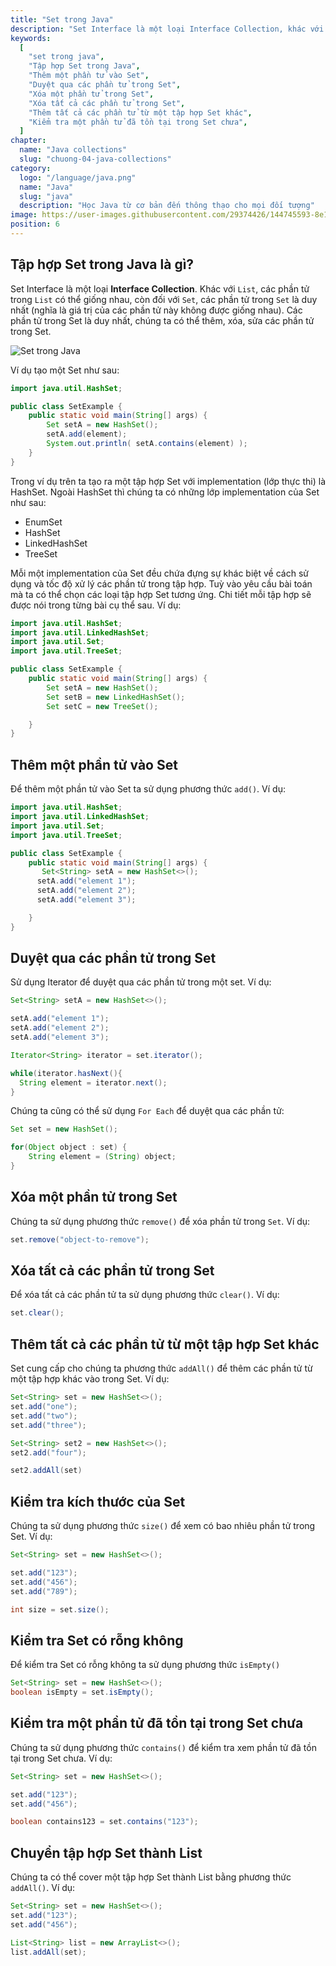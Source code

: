 ```yaml
---
title: "Set trong Java"
description: "Set Interface là một loại Interface Collection, khác với List, các phần tử trong List có thể giống nhau, còn đối với Set, các phần tử trong Set là duy nhất (nghĩa là giá trị của các phần tử này không được giống nhau)"
keywords:
  [
    "set trong java",
    "Tập hợp Set trong Java",
    "Thêm một phần tử vào Set",
    "Duyệt qua các phần tử trong Set",
    "Xóa một phần tử trong Set",
    "Xóa tất cả các phần tử trong Set",
    "Thêm tất cả các phần tử từ một tập hợp Set khác",
    "Kiểm tra một phần tử đã tồn tại trong Set chưa",
  ]
chapter:
  name: "Java collections"
  slug: "chuong-04-java-collections"
category:
  logo: "/language/java.png"
  name: "Java"
  slug: "java"
  description: "Học Java từ cơ bản đến thông thạo cho mọi đối tượng"
image: https://user-images.githubusercontent.com/29374426/144745593-8e1da2a4-1f30-46d6-96cd-4ca90bc30386.png
position: 6
---
```


## Tập hợp Set trong Java là gì?

Set Interface là một loại **Interface Collection**. Khác với `List`, các phần tử trong `List` có thể giống nhau, còn đối với `Set`, các phần tử trong `Set` là duy nhất (nghĩa là giá trị của các phần tử này không được giống nhau). Các phần tử trong Set là duy nhất, chúng ta có thể thêm, xóa, sửa các phần tử trong Set.

![Set trong Java](https://user-images.githubusercontent.com/29374426/144745593-8e1da2a4-1f30-46d6-96cd-4ca90bc30386.png)

Ví dụ tạo một Set như sau:

```java
import java.util.HashSet;

public class SetExample {
    public static void main(String[] args) {
        Set setA = new HashSet();
        setA.add(element);
        System.out.println( setA.contains(element) );
    }
}
```

Trong ví dụ trên ta tạo ra một tập hợp Set với implementation (lớp thực thi) là HashSet. Ngoài HashSet thì chúng ta có những lớp implementation của Set như sau:

- EnumSet
- HashSet
- LinkedHashSet
- TreeSet

Mỗi một implementation của Set đều chứa đựng sự khác biệt về cách sử dụng và tốc độ xử lý các phần tử trong tập hợp. Tuỳ vào yêu cầu bài toán mà ta có thể chọn các loại tập hợp Set tương ứng. Chi tiết mỗi tập hợp sẽ được nói trong từng bài cụ thể sau. Ví dụ:

```java
import java.util.HashSet;
import java.util.LinkedHashSet;
import java.util.Set;
import java.util.TreeSet;

public class SetExample {
    public static void main(String[] args) {
        Set setA = new HashSet();
        Set setB = new LinkedHashSet();
        Set setC = new TreeSet();

    }
}
```

## Thêm một phần tử vào Set

Để thêm một phần tử vào Set ta sử dụng phương thức `add()`. Ví dụ:

```java
import java.util.HashSet;
import java.util.LinkedHashSet;
import java.util.Set;
import java.util.TreeSet;

public class SetExample {
    public static void main(String[] args) {
       Set<String> setA = new HashSet<>();
      setA.add("element 1");
      setA.add("element 2");
      setA.add("element 3");

    }
}
```

## Duyệt qua các phần tử trong Set

Sử dụng Iterator để duyệt qua các phần tử trong một set. Ví dụ:

```java
Set<String> setA = new HashSet<>();

setA.add("element 1");
setA.add("element 2");
setA.add("element 3");

Iterator<String> iterator = set.iterator();

while(iterator.hasNext(){
  String element = iterator.next();
}
```

Chúng ta cũng có thể sử dụng `For Each` để duyệt qua các phần tử:

```java
Set set = new HashSet();

for(Object object : set) {
    String element = (String) object;
}
```

## Xóa một phần tử trong Set

Chúng ta sử dụng phương thức `remove()` để xóa phần tử trong `Set`. Ví dụ:

```java
set.remove("object-to-remove");
```

## Xóa tất cả các phần tử trong Set

Để xóa tất cả các phần tử ta sử dụng phương thức `clear()`. Ví dụ:

```java
set.clear();
```

## Thêm tất cả các phần tử từ một tập hợp Set khác

Set cung cấp cho chúng ta phương thức `addAll()` để thêm các phần tử từ một tập hợp khác vào trong Set. Ví dụ:

```java
Set<String> set = new HashSet<>();
set.add("one");
set.add("two");
set.add("three");

Set<String> set2 = new HashSet<>();
set2.add("four");

set2.addAll(set)
```

## Kiểm tra kích thước của Set

Chúng ta sử dụng phương thức `size()` để xem có bao nhiêu phần tử trong Set. Ví dụ:

```java
Set<String> set = new HashSet<>();

set.add("123");
set.add("456");
set.add("789");

int size = set.size();
```

## Kiểm tra Set có rỗng không

Để kiểm tra Set có rỗng không ta sử dụng phương thức `isEmpty()`

```java
Set<String> set = new HashSet<>();
boolean isEmpty = set.isEmpty();
```

## Kiểm tra một phần tử đã tồn tại trong Set chưa

Chúng ta sử dụng phương thức `contains()` để kiểm tra xem phần tử đã tồn tại trong Set chưa. Ví dụ:

```java
Set<String> set = new HashSet<>();

set.add("123");
set.add("456");

boolean contains123 = set.contains("123");
```

## Chuyển tập hợp Set thành List

Chúng ta có thể cover một tập hợp Set thành List bằng phương thức `addAll()`. Ví dụ:

```java
Set<String> set = new HashSet<>();
set.add("123");
set.add("456");

List<String> list = new ArrayList<>();
list.addAll(set);
```
